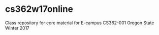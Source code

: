 # cs362w17online
Class repository for core material for E-campus CS362-001 Oregon State Winter 2017
